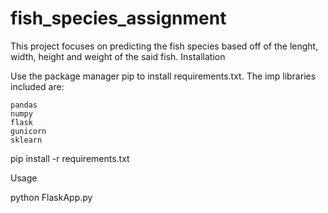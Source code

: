 # fish_species_assignment

This project focuses on predicting the fish species based off of the lenght, width, height and weight of the said fish.
Installation

Use the package manager pip to install requirements.txt. The imp libraries included are:

    pandas
    numpy
    flask
    gunicorn
    sklearn

pip install -r requirements.txt

Usage

python FlaskApp.py

